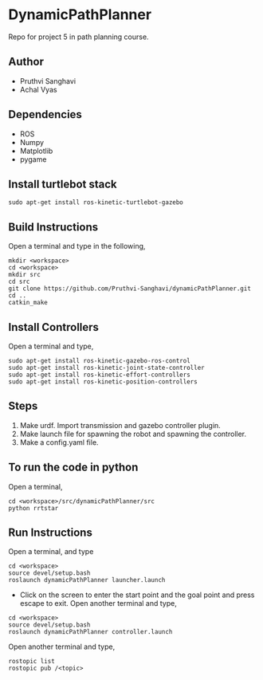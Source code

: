 # DynamicPathPlanner
Repo for project 5 in path planning course.

## Author
- Pruthvi Sanghavi
- Achal Vyas

## Dependencies
- ROS
- Numpy
- Matplotlib
- pygame

## Install turtlebot stack
```
sudo apt-get install ros-kinetic-turtlebot-gazebo 
```

## Build Instructions
Open a terminal and type in the following,
```
mkdir <workspace>
cd <workspace>
mkdir src
cd src
git clone https://github.com/Pruthvi-Sanghavi/dynamicPathPlanner.git
cd ..
catkin_make
```
## Install Controllers
Open a terminal and type,
```
sudo apt-get install ros-kinetic-gazebo-ros-control
sudo apt-get install ros-kinetic-joint-state-controller
sudo apt-get install ros-kinetic-effort-controllers
sudo apt-get install ros-kinetic-position-controllers

```

## Steps
1. Make urdf. Import transmission and gazebo controller plugin.
2. Make launch file for spawning the robot and spawning the controller.
3. Make a config.yaml file.

## To run the code in python
Open a terminal,

```
cd <workspace>/src/dynamicPathPlanner/src
python rrtstar
```


## Run Instructions
Open a terminal, and type
```
cd <workspace>
source devel/setup.bash
roslaunch dynamicPathPlanner launcher.launch
```
- Click on the screen to enter the start point and the goal point and press escape to exit.
Open another terminal and type,
```
cd <workspace>
source devel/setup.bash
roslaunch dynamicPathPlanner controller.launch 
```

Open another terminal and type,
```
rostopic list
rostopic pub /<topic>
```



